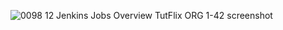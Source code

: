![0098 12 Jenkins Jobs Overview TutFlix ORG 1-42 screenshot](https://user-images.githubusercontent.com/90194383/136527535-977cf397-7d1e-4ea8-b710-ebc5a170a99d.png)
